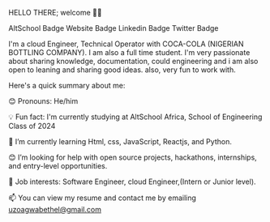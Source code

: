 HELLO THERE; welcome 👋🏾

AltSchool Badge Website Badge Linkedin Badge Twitter Badge

I'm a cloud Engineer, Technical Operator with COCA-COLA (NIGERIAN BOTTLING COMPANY). I am also a full time student. I'm very passionate about sharing knowledge, documentation, could engineering and i am also open to leaning and sharing good ideas. also, very fun to work with.

Here's a quick summary about me:


😊 Pronouns: He/him

💡 Fun fact: I'm currently studying at AltSchool Africa, School of Engineering Class of 2024

🌱 I’m currently learning Html, css, JavaScript, Reactjs, and Python.

😊 I’m looking for help with open source projects, hackathons, internships, and entry-level opportunities.

💼 Job interests: Software Engineer, cloud Engineer,(Intern or Junior level).

📫 You can view my resume and contact me by emailing uzoagwabethel@gmail.com


